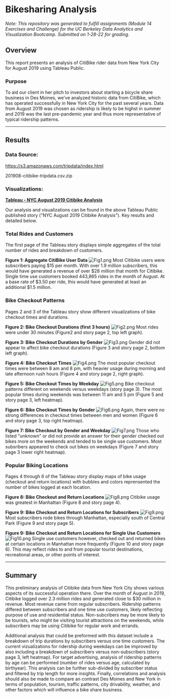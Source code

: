 # Bikesharing Analysis

*Note: This repository was generated to fulfill assignments (Module 14 Exercises and Challenge) for the UC Berkeley Data Analytics and Visualization Bootcamp. Submitted on 1-28-22 for grading.*


## Overview
This report presents an analysis of CitiBike rider data from New York City for August 2019 using Tableau Public. 

### Purpose
To aid our client in her pitch to investors about starting a bicycle share business in Des Moines, we've analyzed historic data from CitiBike, which has operated successfully in New York City for the past several years. Data from August 2019 was chosen as ridership is likely to be highst in summer and 2019 was the last pre-pandemic year and thus more representative of typical ridership patterns. 

---
## Results

### Data Source:
https://s3.amazonaws.com/tripdata/index.html

201908-citibike-tripdata.csv.zip


### Visualizations:
**[Tableau - NYC August 2019 Citibike Analysis](https://public.tableau.com/app/profile/cindy.lai7570/viz/Module14ChallengeUCBDataBootcamp/NYCAugust2019CitibikeAnalysis?publish=yes)**

Our analysis and visualizations can be found in the above Tableau Public published story ("NYC August 2019 Citibike Analysis"). Key results and detailed below.



### Total Rides and Customers
The first page of the Tableau story displays simple aggregates of the total number of rides and breakdown of customers. 

**Figure 1: Aggregate CitiBike User Data**
![Fig1.png](/Images/Fig1.png)
Most Citibike users were subscribers paying $15 per month. With over 1.9 million subscribers, this would have generated a revenue of over $28 million that month for Citibike. Single time use customers booked 443,865 rides in the month of August. At a base rate of $3.50 per ride, this would have generated at least an additional $1.5 million. 


### Bike Checkout Patterns
Pages 2 and 3 of the Tableau story show different visualizations of bike checkout times and durations. 

**Figure 2: Bike Checkout Durations (first 3 hours)**
![Fig2.png](/Images/Fig2.png)
Most rides were under 30 minutes (Figure2 and story page 2, top left graph). 

**Figure 3: Bike Checkout Durations by Gender**
![Fig3.png](/Images/Fig3.png)
Gender did not appear to affect bike checkout durations (Figure 3 and story page 2, bottom left graph). 

**Figure 4: Bike Checkout Times**
![Fig4.png](/Images/Fig4.png)
The most popular checkout times were between 8 am and 8 pm, with heavier usage during morning and late afternoon rush hours (Figure 4 and story page 2, right graph). 

**Figure 5: Bike Checkout Times by Weekday**
![Fig5.png](/Images/Fig5.png)
Bike checkout patterns different on weekends versus weekdays (story page 3). The most popular times during weekends was between 11 am and 5 pm (Figure 5 and story page 3, left heatmap).

**Figure 6: Bike Checkout Times by Gender**
![Fig6.png](/Images/Fig6.png)
Again, there were no strong differences in checkout times between men and women (Figure 6 and story page 3, top right heatmap). 

**Figure 7: Bike Checkout by Gender and Weekday**
![Fig7.png](/Images/Fig7.png)
Those who listed "unknown" or did not provide an answer for their gender checked out bikes more on the weekends and tended to be single use customers. Most subsribers appeared to check out bikes on weekdays (Figure 7 and story page 3 lower right heatmap). 


### Popular Biking Locations
Pages 4 through 6 of the Tableau story display maps of bike usage (checkout and return locations) with bubbles and colors reprensented the number of bikes logged at each location. 

**Figure 8: Bike Checkout and Return Locations**
![Fig8.png](/Images/Fig8.png)
Citibike usage was greatest in Manhattan (Figure 8 and story page 4). 

**Figure 9: Bike Checkout and Return Locations for Subscribers**
![Fig9.png](/Images/Fig9.png)
Most subscribers rode bikes through Manhattan, especially south of Central Park (Figure 9 and story page 5). 

**Figure 9: Bike Checkout and Return Locations for Single Use Customers**
![Fig10.png](/Images/Fig10.png)
Single use customers however, checked out and returned bikes at certain locations in Manhattan more frequently (Figure 10 and story page 6). This may reflect rides to and from popular tourist destinations, recreational areas, or other points of interest.  


---

## Summary

This preliminary analysis of Citibike data from New York City shows various aspects of its successful operation there. Over the month of August in 2019, Citibike logged over 2.3 million rides and generated close to $30 million in revenue. Most revenue came from regular subscribers. Ridership patterns differed between subscribers and one time use customers, likely reflecting purpose of use and residential status. Non-subcribers may be more likely to be tourists, who might be visiting tourist attractions on the weekends, while subscribers may be using Citibike for regular work and errands. 

Additional analysis that could be preformed with this dataset include a breakdown of trip durations by subscribers versus one time customers. The current vizualizations for ridership during weekdays can be improved by also including a breakdown of subscribers versus non-subscribers (story page 3, left heatmap). For target advertising, analysis of ridership patterns by age can be performed (number of rides versus age, calculated by birthyear). This analysis can be further sub-divided by subscriber status and filtered by trip length for more insights. Finally, correlations and analysis should also be made to compare an contrast Des Moines and New York in terms of population, tourism, traffic patterns, city drivability, weather, and other factors which will influence a bike share business.




